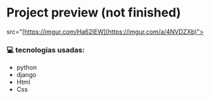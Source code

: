 

# Project preview (not finished) 

src="[https://imgur.com/Ha62IEW](https://imgur.com/a/4NVDZXb)">

### 💻 tecnologias usadas:

- python
- django
- Html
- Css


